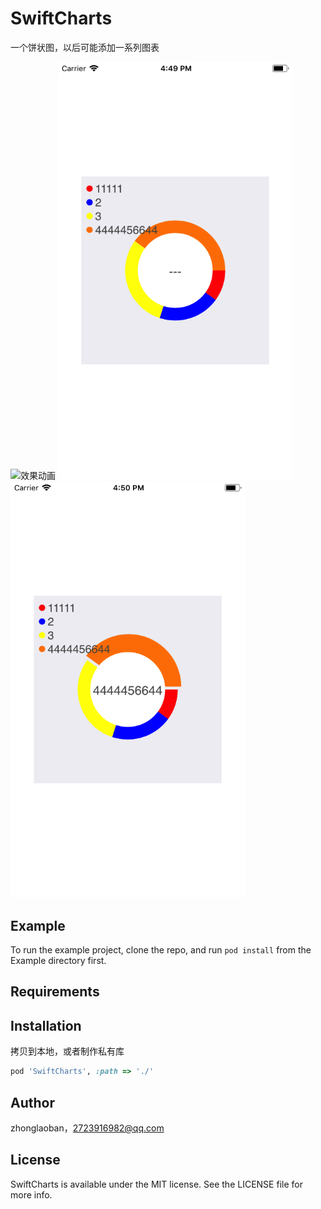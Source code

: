 # SwiftCharts
一个饼状图，以后可能添加一系列图表
<div>
<img src="https://github.com/zhonglaoban/SwiftCharts/blob/master/Screenshots/1.gif" width="375px" alt="效果动画"/>
<img src="https://github.com/zhonglaoban/SwiftCharts/blob/master/Screenshots/2.png" width="375px" alt="效果截图1"/>
<img src="https://github.com/zhonglaoban/SwiftCharts/blob/master/Screenshots/3.png" width="375px" alt="效果截图2"/>
</div>

## Example

To run the example project, clone the repo, and run `pod install` from the Example directory first.

## Requirements

## Installation

拷贝到本地，或者制作私有库


```ruby
pod 'SwiftCharts', :path => './'
```

## Author

zhonglaoban，2723916982@qq.com

## License

SwiftCharts is available under the MIT license. See the LICENSE file for more info.
